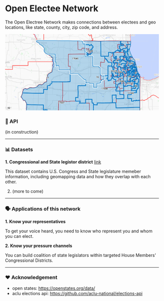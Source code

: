 # Open Electee Network
The Open Electree Network makes connections between electees and geo locations, like state, county, city, zip code, and address.

![district overlap](assets/overlapping.png)

### 🚧 API

(in construction)

----

### 📊 Datasets
**1. Congressional and State legistor district** [link](https://github.com/mainstreetai/Open-Electee-Network/tree/main/data)

This dataset contains U.S. Congress and State legislature memeber information, including geomapping data and how they overlap with each other. 

2. (more to come)

----

### 🗣️ Applications of this network
**1. Know your representatives**

To get your voice heard, you need to know who represent you and whom you can elect.

**2. Know your pressure channels**

You can build coalition of state legislators within targeted House Members' Congressional Districts. 

----

### ❤️ Acknowledgement
- open states: https://openstates.org/data/
- aclu elections api: https://github.com/aclu-national/elections-api
